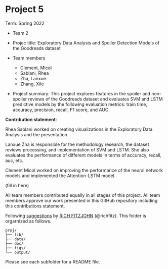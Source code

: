 # Project 5


Term: Spring 2022

+ Team 2
+ Projec title: Exploratory Data Analysis and Spoiler Detection Models of the Goodreads dataset
+ Team members

	+ Clement, Micol
	+ Sablani, Rhea 
	+ Zha, Lanxue
	+ Zhang, Xile

+ Project summary: This project explores features in the spoiler and non-spoiler reviews of the Goodreads dataset and evaluates SVM and LSTM predictive models by the following evaluation metrics: train time, accuracy, precision, recall, F1 score, and AUC.


	
	
**Contribution statement**:

Rhea Sablani worked on creating visualizations in the Exploratory Data Analysis and the presentation.

Lanxue Zha is responsible for the methodology research, the dataset reviews processing, and implementation of SVM and LSTM. She also evaluates the performance of different models in terms of accuracy, recall, auc, etc. 

Clement Micol worked on improving the performance of the neural network models and implemented the Attention-LSTM model.

(fill in here)

All team members contributed equally in all stages of this project. All team members approve our work presented in this GitHub repository including this contributions statement. 

Following [suggestions](http://nicercode.github.io/blog/2013-04-05-projects/) by [RICH FITZJOHN](http://nicercode.github.io/about/#Team) (@richfitz). This folder is orgarnized as follows.

```
proj/
├── lib/
├── data/
├── doc/
├── figs/
└── output/
```

Please see each subfolder for a README file.

